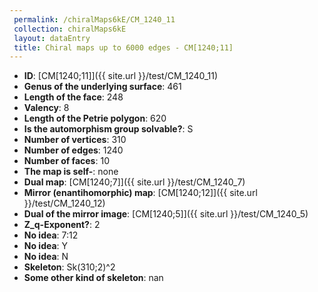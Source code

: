 ```yaml
--- 
 permalink: /chiralMaps6kE/CM_1240_11 
 collection: chiralMaps6kE
 layout: dataEntry
 title: Chiral maps up to 6000 edges - CM[1240;11]
---
```


- **ID**: [CM[1240;11]]({{ site.url }}/test/CM_1240_11)
- **Genus of the underlying surface**: 461
- **Length of the face**: 248
- **Valency**: 8
- **Length of the Petrie polygon**: 620
- **Is the automorphism group solvable?**: S
- **Number of vertices**: 310
- **Number of edges**: 1240
- **Number of faces**: 10
- **The map is self-**: none
- **Dual map**: [CM[1240;7]]({{ site.url }}/test/CM_1240_7)
- **Mirror (enantihomorphic) map**: [CM[1240;12]]({{ site.url }}/test/CM_1240_12)
- **Dual of the mirror image**: [CM[1240;5]]({{ site.url }}/test/CM_1240_5)
- **Z_q-Exponent?**: 2
- **No idea**:  7:12
- **No idea**: Y
- **No idea**: N
- **Skeleton**: Sk(310;2)^2
- **Some other kind of skeleton**: nan
